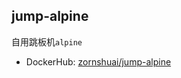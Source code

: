 jump-alpine
---
自用跳板机`alpine`

- DockerHub: [zornshuai/jump-alpine](https://hub.docker.com/r/zornshuai/jump-alpine)